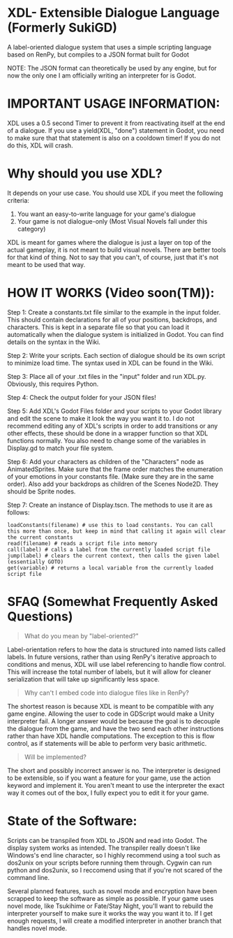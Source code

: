 # XDL- Extensible Dialogue Language (Formerly SukiGD)
A label-oriented dialogue system that uses a simple scripting language based on RenPy, but compiles to a JSON format built for Godot

NOTE: The JSON format can theoretically be used by any engine, but for now the only one I am officially writing an interpreter for is Godot.

# IMPORTANT USAGE INFORMATION:
XDL uses a 0.5 second Timer to prevent it from reactivating itself at the end of a dialogue. If you use a yield(XDL, "done") statement in Godot, you need to make sure that that statement is also on a cooldown timer! If you do not do this, XDL will crash.

# Why should you use XDL?
It depends on your use case. You should use XDL if you meet the following criteria:
1) You want an easy-to-write language for your game's dialogue
2) Your game is not dialogue-only (Most Visual Novels fall under this category)

XDL is meant for games where the dialogue is just a layer on top of the actual gameplay, it is not meant to build visual novels. There are better tools for that kind of thing. Not to say that you can't, of course, just that it's not meant to be used that way.
  
# HOW IT WORKS (Video soon(TM)):

Step 1: Create a constants.txt file similar to the example in the input folder. This should contain declarations for all of your positions, backdrops, and characters. This is kept in a separate file so that you can load it automatically when the dialogue system is initialized in Godot. You can find details on the syntax in the Wiki.

Step 2: Write your scripts. Each section of dialogue should be its own script to minimize load time. The syntax used in XDL can be found in the Wiki.

Step 3: Place all of your .txt files in the "input" folder and run XDL.py. Obviously, this requires Python.

Step 4: Check the output folder for your JSON files!

Step 5: Add XDL's Godot Files folder and your scripts to your Godot library and edit the scene to make it look the way you want it to. I do not recommend editing any of XDL's scripts in order to add transitions or any other effects, these should be done in a wrapper function so that XDL functions normally. You also need to change some of the variables in Display.gd to match your file system.

Step 6: Add your characters as children of the "Characters" node as AnimatedSprites. Make sure that the frame order matches the enumeration of your emotions in your constants file. (Make sure they are in the same order). Also add your backdrops as children of the Scenes Node2D. They should be Sprite nodes.

Step 7: Create an instance of Display.tscn. The methods to use it are as follows:
```
loadConstants(filename) # use this to load constants. You can call this more than once, but keep in mind that calling it again will clear the current constants
read(filename) # reads a script file into memory
call(label) # calls a label from the currently loaded script file
jump(label) # clears the current context, then calls the given label (essentially GOTO)
get(variable) # returns a local variable from the currently loaded script file
```

# SFAQ (Somewhat Frequently Asked Questions)
> What do you mean by "label-oriented?"

Label-orientation refers to how the data is structured into named lists called labels. In future versions, rather than using RenPy's iterative approach to conditions and menus, XDL will use label referencing to handle flow control. This will increase the total number of labels, but it will allow for cleaner serialization that will take up significantly less space.

> Why can't I embed code into dialogue files like in RenPy?

The shortest reason is because XDL is meant to be compatible with any game engine. Allowing the user to code in GDScript would make a Unity interpreter fail. A longer answer would be because the goal is to decouple the dialogue from the game, and have the two send each other instructions rather than have XDL handle computations. The exception to this is flow control, as if statements will be able to perform very basic arithmetic.

> Will <FEATURE> be implemented?
  
The short and possibly incorrect answer is no. The interpreter is designed to be extensible, so if you want a feature for your game, use the action keyword and implement it. You aren't meant to use the interpreter the exact way it comes out of the box, I fully expect you to edit it for your game.

# State of the Software:

Scripts can be transpiled from XDL to JSON and read into Godot. The display system works as intended. The transpiler really doesn't like Windows's end line character, so I highly recommend using a tool such as dos2unix on your scripts before running them through. Cygwin can run python and dos2unix, so I reccomend using that if you're not scared of the command line.

Several planned features, such as novel mode and encryption have been scrapped to keep the software as simple as possible. If your game uses novel mode, like Tsukihime or Fate/Stay Night, you'll want to rebuild the interpreter yourself to make sure it works the way you want it to. If I get enough requests, I will create a modified interpreter in another branch that handles novel mode.
